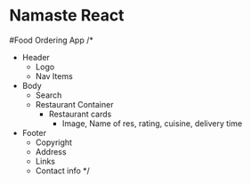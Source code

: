 # Namaste React


#Food Ordering App
/*
 * Header
   - Logo
   - Nav Items
 * Body
   - Search
   - Restaurant Container
        - Restaurant cards
            - Image, Name of res, rating, cuisine, delivery time
 * Footer
   - Copyright
   - Address
   - Links
   - Contact info
 */